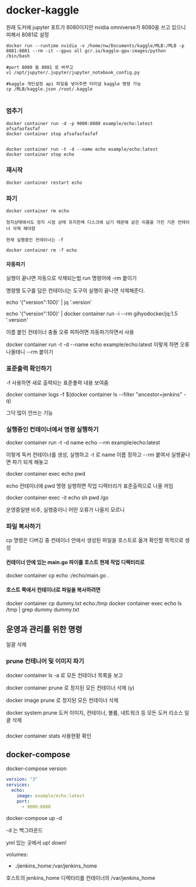 


# docker-kaggle


원래 도커에 jupyter 포트가 8080이지만 nvidia omniverse가 8080을 쓰고 있으니 피해서 8081로 설정


```
docker run --runtime nvidia -v /home/nw/Documents/kaggle/MLB:/MLB -p 8081:8081 --rm -it --gpus all gcr.io/kaggle-gpu-images/python /bin/bash

#port 8080 을 8081 로 바꾸고
vi /opt/jupyter/.jupyter/jupyter_notebook_config.py 

#kaggle 개인설정 api 파일을 넣어주면 터미널 kaggle 명령 가능
cp /MLB/kaggle.json /root/.kaggle
```

#


### 멈추기 

```
docker container run -d -p 9000:8080 example/echo:latest
afsafasfasfaf
docker container stop afsafasfasfaf


docker container run -t -d --name echo example/echo:latest
docker container stop echo
```

### 재시작

```
docker container restart echo
```

### 파기

```
docker container rm echo

정지상태에서도 정지 시점 상태 유지한채 디스크에 남기 때문에 같은 이름을 가진 기존 컨테이너 삭제 해야함

현재 실행중인 컨테이너는 -f 

docker container rm -f echo
```

#### 자동파기

실행이 끝나면 자동으로 삭제되는법 run 명령어에 -rm 붙이기

명령행 도구를 담은 컨테이너는 도구의 실행이 끝나면 삭제해준다.


echo '{"version":100}' | jq '.version'

echo '{"version":100}' | docker container run -i --rm gihyodocker/jq:1.5 '.version'


이름 붙인 컨테이너 충돌 오류 피하려면 자동파기하면서 사용

docker container run -t -d --name echo example/echo:latest 
이렇게 하면 오류 나올테니 --rm 붙이기


### 표준출력 확인하기

-f 사용하면 새로 출력되는 표준풀력 내용 보여줌

docker container logs -f $(docker container ls --filter "ancestor=jenkins" -q)

그닥 많이 안쓰는 기능


### 실행중인 컨테이너에서 명령 실행하기

docker container run -t -d name echo --rm example/echo:latest

이렇게 독커 컨테이너를 생성, 실행하고 -t 로 name 이름 정하고 --rm 붙여서 실행끝나면 파기 되게 해놓고

docker container exec echo pwd

echo 컨테이너에 pwd 명령 실행하면 작업 디렉터리가 표준출력으로 나올 꺼임


docker container exec -it echo sh
pwd
/go

운영중일땐 비추, 실행중이니 어떤 오류가 나올지 모르니


### 파일 복사하기

cp 명령은 디버깅 중 컨테이너 안에서 생성된 파일을 호스트로 옮겨 확인할 목적으로 생성

#### 컨테이너 안에 있는 main.go 파이를 호스트 현재 작업 디렉터리로

docker container cp echo :/echo/main.go .

#### 호스트 쪽에서 컨테이너로 파일을 복사하려면

docker container cp dummy.txt echo:/tmp
docker container exec echo ls /tmp | grep dummy
dummy.txt



## 운영과 관리를 위한 명령

일괄 삭제

### prune 컨테니어 및 이미지 파기

docker container ls -a 로 모든 컨테이너 목록을 보고

docker container prune 로 정지된 모든 컨테이너 삭제 
(y)


docker image prune 로 정지된 모든 컨테이너 삭제 


docker system prune 도커 이미지, 컨테이너, 볼륨, 네트워크 등 모든 도커 리소스 일괄 삭제


### 

docker container stats 사용현황 확인


## docker-compose 


docker-compose version


```yml docker-compose.yml
version: "3"
services:
  echo:
    image: example/echo:latest
    port:
      - 9000:8080
```

docker-compose up -d

-d 는 백그라운드

yml 있는 곳에서 up! down!


volumes:
  - ./jenkins_home:/var/jenkins_home

  호스트의 jenkins_home 디렉터리를 컨테이너의 /var/jenkins_home


